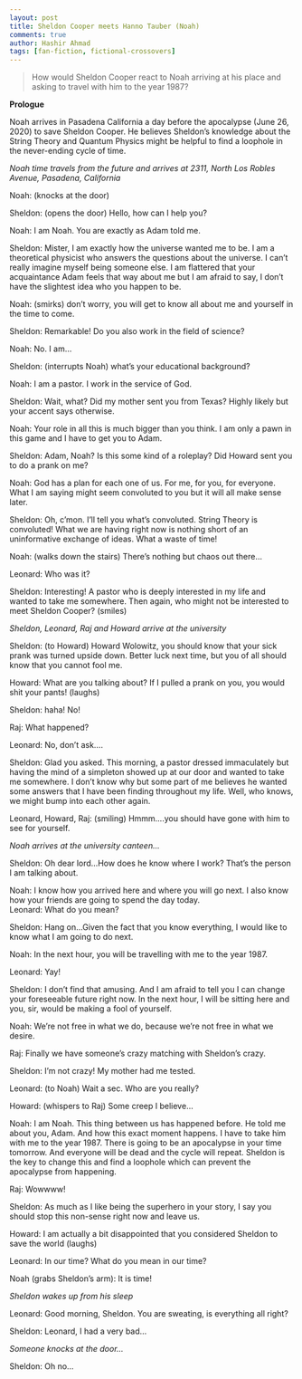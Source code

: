 ```yaml
---
layout: post
title: Sheldon Cooper meets Hanno Tauber (Noah)
comments: true
author: Hashir Ahmad
tags: [fan-fiction, fictional-crossovers]
---
```

> How would Sheldon Cooper react to Noah arriving at his place and asking to travel with him to the year 1987?

**Prologue** 

Noah arrives in Pasadena California a day before the apocalypse (June 26, 2020) to save Sheldon Cooper. He believes Sheldon’s knowledge about the String Theory and Quantum Physics might be helpful to find a loophole in the never-ending cycle of time. 

*Noah time travels from the future and arrives at 2311, North Los Robles Avenue, Pasadena, California*

Noah: (knocks at the door)

Sheldon: (opens the door) Hello, how can I help you?

Noah: I am Noah. You are exactly as Adam told me. 

Sheldon: Mister, I am exactly how the universe wanted me to be. I am a theoretical physicist who answers the questions about the universe. I can’t really imagine myself being someone else. I am flattered that your acquaintance Adam feels that way about me but I am afraid to say, I don’t have the slightest idea who you happen to be.

Noah: (smirks) don’t worry, you will get to know all about me and yourself in the time to come.

Sheldon: Remarkable! Do you also work in the field of science?

Noah: No. I am…

Sheldon: (interrupts Noah) what’s your educational background?

Noah: I am a pastor. I work in the service of God.

Sheldon: Wait, what? Did my mother sent you from Texas? Highly likely but your accent says otherwise.

Noah: Your role in all this is much bigger than you think. I am only a pawn in this game and I have to get you to Adam.

Sheldon: Adam, Noah? Is this some kind of a roleplay? Did Howard sent you to do a prank on me?

Noah: God has a plan for each one of us. For me, for you, for everyone. What I am saying might seem convoluted to you but it will all make sense later.

Sheldon: Oh, c’mon. I’ll tell you what’s convoluted. String Theory is convoluted! What we are having right now is nothing short of an uninformative exchange of ideas. What a waste of time!

Noah: (walks down the stairs) There’s nothing but chaos out there…

Leonard: Who was it?

Sheldon: Interesting! A pastor who is deeply interested in my life and wanted to take me somewhere. Then again, who might not be interested to meet Sheldon Cooper? (smiles)

*Sheldon, Leonard, Raj and Howard arrive at the university*

Sheldon: (to Howard) Howard Wolowitz, you should know that your sick prank was turned upside down. Better luck next time, but you of all should know that you cannot fool me. 

Howard: What are you talking about? If I pulled a prank on you, you would shit your pants! (laughs) 

Sheldon: haha! No!

Raj: What happened? 

Leonard: No, don’t ask….

Sheldon: Glad you asked. This morning, a pastor dressed immaculately but having the mind of a simpleton showed up at our door and wanted to take me somewhere. I don’t know why but some part of me believes he wanted some answers that I have been finding throughout my life. Well, who knows, we might bump into each other again.

Leonard, Howard, Raj: (smiling) Hmmm….you should have gone with him to see for yourself.

*Noah arrives at the university canteen...*

Sheldon: Oh dear lord…How does he know where I work? That’s the person I am talking about.

Noah: I know how you arrived here and where you will go next. I also know how your friends are going to spend the day today.  
Leonard: What do you mean?

Sheldon: Hang on…Given the fact that you know everything, I would like to know what I am going to do next. 

Noah: In the next hour, you will be travelling with me to the year 1987.

Leonard: Yay!

Sheldon: I don’t find that amusing. And I am afraid to tell you I can change your foreseeable future right now. In the next hour, I will be sitting here and you, sir, would be making a fool of yourself.

Noah: We’re not free in what we do, because we’re not free in what we desire.

Raj: Finally we have someone’s crazy matching with Sheldon’s crazy.

Sheldon: I’m not crazy! My mother had me tested.

Leonard: (to Noah) Wait a sec. Who are you really?

Howard: (whispers to Raj) Some creep I believe…

Noah: I am Noah. This thing between us has happened before. He told me about you, Adam. And how this exact moment happens. I have to take him with me to the year 1987. There is going to be an apocalypse in your time tomorrow. And everyone will be dead and the cycle will repeat. Sheldon is the key to change this and find a loophole which can prevent the apocalypse from happening. 

Raj: Wowwww!

Sheldon: As much as I like being the superhero in your story, I say you should stop this non-sense right now and leave us. 

Howard: I am actually a bit disappointed that you considered Sheldon to save the world (laughs)

Leonard: In our time? What do you mean in our time?

Noah (grabs Sheldon’s arm): It is time!

*Sheldon wakes up from his sleep*

Leonard: Good morning, Sheldon. You are sweating, is everything all right?

Sheldon: Leonard, I had a very bad…

*Someone knocks at the door...*

Sheldon: Oh no…
